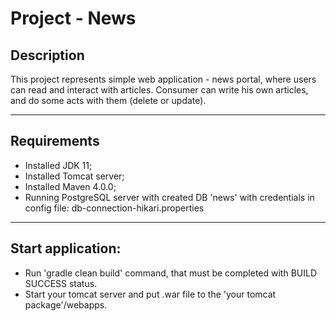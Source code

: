 # Project - News


## Description

This project represents simple web application - news portal, where users can read and interact with articles. Consumer can write his own articles, and do some acts with them (delete or update).

---

## Requirements
* Installed JDK 11;
* Installed Tomcat server;
* Installed Maven 4.0.0;
* Running PostgreSQL server with created DB 'news' with credentials in config file: db-connection-hikari.properties

---

## Start application:
* Run 'gradle clean build' command, that must be completed with BUILD SUCCESS status.
* Start your tomcat server and put .war file to the 'your tomcat package'/webapps.
